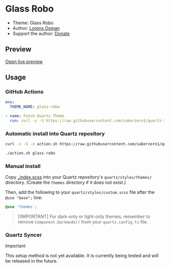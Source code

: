 # Glass Robo

- Theme: Glass Robo
- Author: <a href="https://twitter.com/lorans_othman" target="_blank" rel="noopener noreferrer">Lorens Osman</a>
- Support the author: <a href="https://www.buymeacoffee.com/lorens" target="_blank" rel="noopener noreferrer">Donate</a>

## Preview

[Open live preview](https://quartz-themes.github.io/glass-robo/)

## Usage

### GitHub Actions

```yaml
env:
  THEME_NAME: glass-robo
```

```yaml
- name: Fetch Quartz Theme
  run: curl -s -S https://raw.githubusercontent.com/saberzero1/quartz-themes/master/action.sh | bash -s -- $THEME_NAME
```

### Automatic install into Quartz repository

```bash
curl -s -S -o action.sh https://raw.githubusercontent.com/saberzero1/quartz-themes/master/action.sh

./action.sh glass-robo
```

### Manual install

Copy [\_index.scss](./_index.scss) into your Quartz repository's `quartz/styles/themes/` directory. (Create the `themes` directory if it does not exist.)

Then, add the following to your `quartz/styles/custom.scss` file after the `@use "base";` line:

```scss
@use 'themes';
```

> [!IMPORTANT] For dark-only or light-only themes, remember to remove `Component.Darkmode()` from your `quartz.config.ts` file.

### Quartz Syncer

> [!IMPORTANT]
> This setup method is not yet available. It is currently being tested and will be released in the future.
